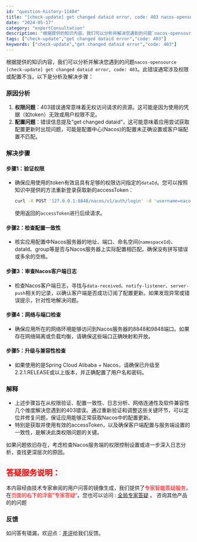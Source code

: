```yaml
---
id: "question-history-11484"
title: "[check-update] get changed dataid error, code: 403 nacos-opensource"
date: "2024-05-17"
category: "expertConsultation"
description: "根据提供的知识内容，我们可以分析并解决您遇到的问题`nacos-opensource [check-update] get changed dataid error, code: 403`。此错误通常涉及权限或配置不当，以下是分析及解决步骤：### 原因分析1. **权限问题**：403错误通常意味"
tags: ["check-update","get changed dataid error","code: 403"]
keywords: ["check-update","get changed dataid error","code: 403"]
---
```


根据提供的知识内容，我们可以分析并解决您遇到的问题`nacos-opensource [check-update] get changed dataid error, code: 403`。此错误通常涉及权限或配置不当，以下是分析及解决步骤：

### 原因分析
1. **权限问题**：403错误通常意味着无权访问请求的资源。这可能是因为使用的凭据（如token）无效或用户权限不足。
2. **配置问题**：错误信息提及“get changed dataid”，这可能意味着应用尝试获取配置更新时出现问题，可能是配置中心(Nacos)的配置未正确设置或客户端配置不匹配。

### 解决步骤
#### 步骤1：验证权限
- 确保应用使用的token有效且具有足够的权限访问指定的`dataId`。您可以按照知识中提供的方法重新登录获取新的accessToken：
  ```bash
  curl -X POST '127.0.0.1:8848/nacos/v1/auth/login' -d 'username=nacos&password=nacos'
  ```
  使用返回的`accessToken`进行后续请求。

#### 步骤2：检查配置一致性
- 核实应用配置中Nacos服务器的地址、端口、命名空间(`namespaceId`)、dataId、group等是否与Nacos服务器上实际配置相匹配。确保没有拼写错误或多余的空格。

#### 步骤3：审查Nacos客户端日志
- 检查Nacos客户端日志，寻找与`data-received`、`notify-listener`、`server-push`相关的记录，以确认客户端是否成功订阅了配置更新。如果发现异常或错误提示，针对性地解决问题。

#### 步骤4：网络与端口检查
- 确保应用所在的网络环境能够访问到Nacos服务器的8848和9848端口。如果存在网络隔离或负载均衡，请确保这些端口正确映射和开放。

#### 步骤5：升级与兼容性检查
- 如果使用的是Spring Cloud Alibaba + Nacos，请确保已升级至2.2.1.RELEASE或以上版本，并正确配置了用户名和密码。

### 解释
- 上述步骤旨在从权限验证、配置一致性、日志分析、网络连通性及软件兼容性几个维度解决您遇到的403错误。通过重新验证和调整这些关键环节，可以定位并修复问题，保证应用能够正常获取Nacos中的配置更新。
- 特别是获取并使用有效的accessToken，以及确保客户端配置与服务端设置的一致性，是解决此类权限问题的关键。

如果问题依旧存在，考虑检查Nacos服务端的权限控制设置或进一步深入日志分析，查找更深层次的原因。
## <font color="#FF0000">答疑服务说明：</font> 

本内容经由技术专家审阅的用户问答的镜像生成，我们提供了<font color="#FF0000">专家智能答疑服务</font>，在<font color="#FF0000">页面的右下的浮窗”专家答疑“</font>。您也可以访问 : [全局专家答疑](https://opensource.alibaba.com/chatBot) 。 咨询其他产品的的问题

### 反馈
如问答有错漏，欢迎点：[差评](https://ai.nacos.io/user/feedbackByEnhancerGradePOJOID?enhancerGradePOJOId=13771)给我们反馈。
